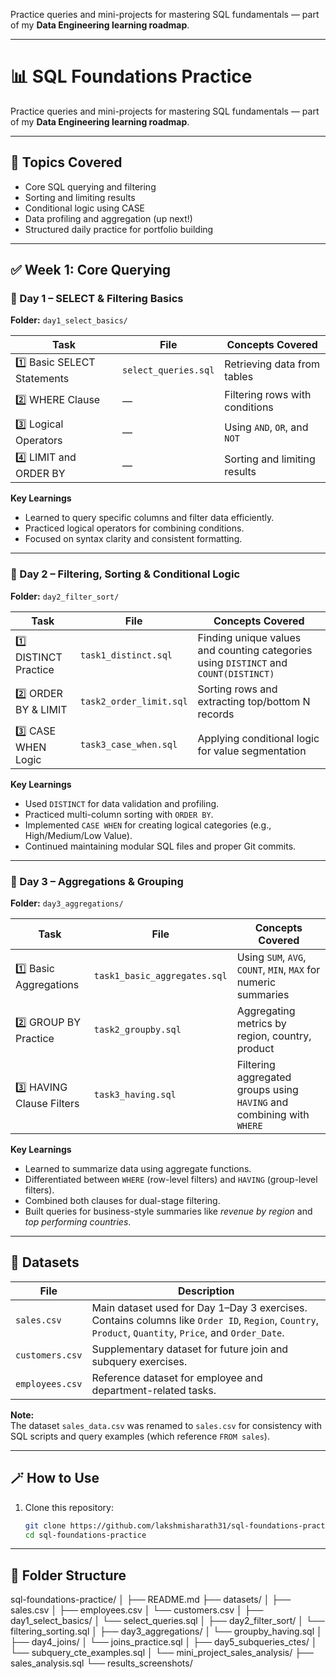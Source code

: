 
Practice queries and mini-projects for mastering SQL fundamentals — part of my **Data Engineering learning roadmap**.  

---
# 📊 SQL Foundations Practice  

Practice queries and mini-projects for mastering SQL fundamentals — part of my **Data Engineering learning roadmap**.  

---

## 🧠 Topics Covered  
- Core SQL querying and filtering  
- Sorting and limiting results  
- Conditional logic using CASE  
- Data profiling and aggregation (up next!)  
- Structured daily practice for portfolio building  

---

## ✅ Week 1: Core Querying  

### 📘 Day 1 – SELECT & Filtering Basics  
**Folder:** `day1_select_basics/`  

| Task | File | Concepts Covered |
|------|------|------------------|
| 1️⃣ Basic SELECT Statements | `select_queries.sql` | Retrieving data from tables |
| 2️⃣ WHERE Clause | — | Filtering rows with conditions |
| 3️⃣ Logical Operators | — | Using `AND`, `OR`, and `NOT` |
| 4️⃣ LIMIT and ORDER BY | — | Sorting and limiting results |

**Key Learnings**  
- Learned to query specific columns and filter data efficiently.  
- Practiced logical operators for combining conditions.  
- Focused on syntax clarity and consistent formatting.  

---

### 📘 Day 2 – Filtering, Sorting & Conditional Logic  
**Folder:** `day2_filter_sort/`  

| Task | File | Concepts Covered |
|------|------|------------------|
| 1️⃣ DISTINCT Practice | `task1_distinct.sql` | Finding unique values and counting categories using `DISTINCT` and `COUNT(DISTINCT)` |
| 2️⃣ ORDER BY & LIMIT | `task2_order_limit.sql` | Sorting rows and extracting top/bottom N records |
| 3️⃣ CASE WHEN Logic | `task3_case_when.sql` | Applying conditional logic for value segmentation |

**Key Learnings**  
- Used `DISTINCT` for data validation and profiling.  
- Practiced multi-column sorting with `ORDER BY`.  
- Implemented `CASE WHEN` for creating logical categories (e.g., High/Medium/Low Value).  
- Continued maintaining modular SQL files and proper Git commits.  

---

### 📘 Day 3 – Aggregations & Grouping  
**Folder:** `day3_aggregations/`  

| Task | File | Concepts Covered |
|------|------|------------------|
| 1️⃣ Basic Aggregations | `task1_basic_aggregates.sql` | Using `SUM`, `AVG`, `COUNT`, `MIN`, `MAX` for numeric summaries |
| 2️⃣ GROUP BY Practice | `task2_groupby.sql` | Aggregating metrics by region, country, product |
| 3️⃣ HAVING Clause Filters | `task3_having.sql` | Filtering aggregated groups using `HAVING` and combining with `WHERE` |

**Key Learnings**  
- Learned to summarize data using aggregate functions.  
- Differentiated between `WHERE` (row-level filters) and `HAVING` (group-level filters).  
- Combined both clauses for dual-stage filtering.  
- Built queries for business-style summaries like *revenue by region* and *top performing countries*.  

---

## 📂 Datasets

| File | Description |
|------|--------------|
| `sales.csv` | Main dataset used for Day 1–Day 3 exercises. Contains columns like `Order ID`, `Region`, `Country`, `Product`, `Quantity`, `Price`, and `Order_Date`. |
| `customers.csv` | Supplementary dataset for future join and subquery exercises. |
| `employees.csv` | Reference dataset for employee and department-related tasks. |

**Note:**  
The dataset `sales_data.csv` was renamed to `sales.csv` for consistency with SQL scripts and query examples (which reference `FROM sales`).

---

## 🪄 How to Use

1. Clone this repository:
   ```bash
   git clone https://github.com/lakshmisharath31/sql-foundations-practice.git
   cd sql-foundations-practice
___

## 📂 Folder Structure
sql-foundations-practice/
│
├── README.md
├── datasets/
│   ├── sales.csv
│   ├── employees.csv
│   └── customers.csv
│
├── day1_select_basics/
│   └── select_queries.sql
│
├── day2_filter_sort/
│   └── filtering_sorting.sql
│
├── day3_aggregations/
│   └── groupby_having.sql
│
├── day4_joins/
│   └── joins_practice.sql
│
├── day5_subqueries_ctes/
│   └── subquery_cte_examples.sql
│
└── mini_project_sales_analysis/
    ├── sales_analysis.sql
    └── results_screenshots/